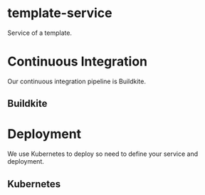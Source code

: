 # template-service
Service of a template.

# Continuous Integration
Our continuous integration pipeline is Buildkite.
## Buildkite


# Deployment
We use Kubernetes to deploy so need to define your service and deployment.
## Kubernetes
